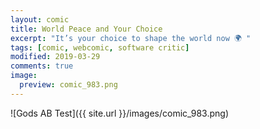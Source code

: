 ```yaml
---
layout: comic
title: World Peace and Your Choice
excerpt: "It’s your choice to shape the world now 🌍 "
tags: [comic, webcomic, software critic]
modified: 2019-03-29
comments: true
image:
  preview: comic_983.png
---
```


![Gods AB Test]({{ site.url }}/images/comic_983.png)  
